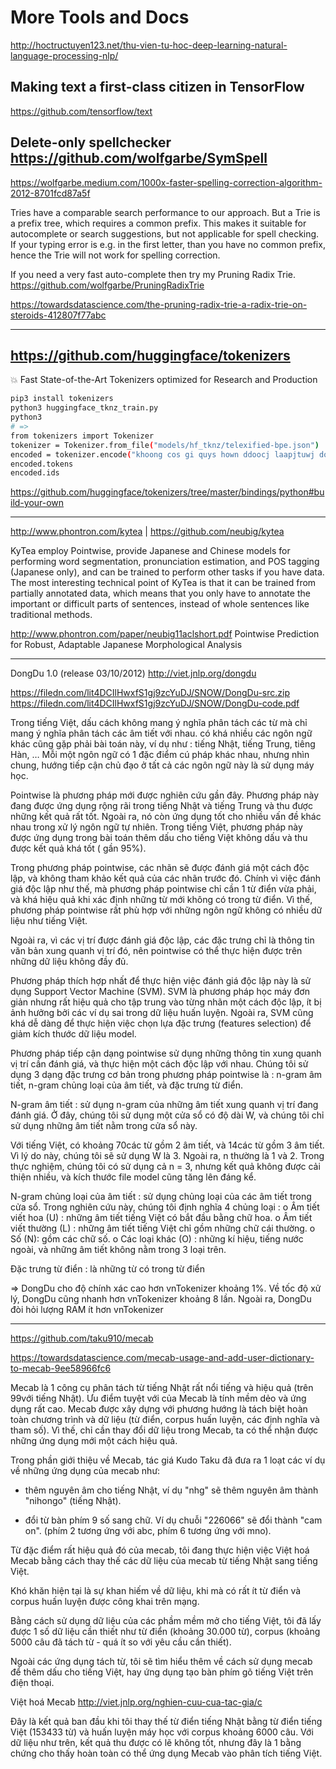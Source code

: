 # More Tools and Docs
http://hoctructuyen123.net/thu-vien-tu-hoc-deep-learning-natural-language-processing-nlp/


## Making text a first-class citizen in TensorFlow
https://github.com/tensorflow/text

## Delete-only spellchecker https://github.com/wolfgarbe/SymSpell
https://wolfgarbe.medium.com/1000x-faster-spelling-correction-algorithm-2012-8701fcd87a5f

Tries have a comparable search performance to our approach. But a Trie is a prefix tree, which requires a common prefix. This makes it suitable for autocomplete or search suggestions, but not applicable for spell checking. If your typing error is e.g. in the first letter, than you have no common prefix, hence the Trie will not work for spelling correction.

If you need a very fast auto-complete then try my Pruning Radix Trie.
https://github.com/wolfgarbe/PruningRadixTrie

https://towardsdatascience.com/the-pruning-radix-trie-a-radix-trie-on-steroids-412807f77abc

- - -

## https://github.com/huggingface/tokenizers
💥 Fast State-of-the-Art Tokenizers optimized for Research and Production
```sh
pip3 install tokenizers
python3 huggingface_tknz_train.py
python3
# =>
from tokenizers import Tokenizer
tokenizer = Tokenizer.from_file("models/hf_tknz/telexified-bpe.json")
encoded = tokenizer.encode("khoong cos gi quys hown ddoocj laapjtuwj do")
encoded.tokens
encoded.ids
```
https://github.com/huggingface/tokenizers/tree/master/bindings/python#build-your-own

- - - 

http://www.phontron.com/kytea | https://github.com/neubig/kytea

KyTea employ Pointwise, provide Japanese and Chinese models for performing word segmentation, pronunciation estimation, and POS tagging (Japanese only), and can be trained to perform other tasks if you have data. The most interesting technical point of KyTea is that it can be trained from partially annotated data, which means that you only have to annotate the important or difficult parts of sentences, instead of whole sentences like traditional methods.

http://www.phontron.com/paper/neubig11aclshort.pdf
Pointwise Prediction for Robust, Adaptable Japanese Morphological Analysis

- - -

DongDu 1.0 (release 03/10/2012)  http://viet.jnlp.org/dongdu

https://filedn.com/lit4DCIlHwxfS1gj9zcYuDJ/SNOW/DongDu-src.zip
https://filedn.com/lit4DCIlHwxfS1gj9zcYuDJ/SNOW/DongDu-code.pdf


Trong tiếng Việt, dấu cách không mang ý nghĩa phân tách các từ mà chỉ mang ý nghĩa phân tách các âm tiết với nhau. có khá nhiều các ngôn ngữ khác cũng gặp phải bài toán này, ví dụ như : tiếng Nhật, tiếng Trung, tiêng Hàn, … Mỗi một ngôn ngữ có 1 đặc điểm cú pháp khác nhau, nhưng nhìn chung, hướng tiếp cận chủ đạo ở tất cả các ngôn ngữ này là sử dụng máy học.

Pointwise là phương pháp mới được nghiên cứu gần đây. Phương pháp này đang được ứng dụng rộng rãi trong tiếng Nhật và tiếng Trung và thu được những kết quả rất tốt. Ngoài ra, nó còn ứng dụng tốt cho nhiều vấn đề khác nhau trong xử lý ngôn ngữ tự nhiên. Trong tiếng Việt, phương pháp này được ứng dụng trong bài toán thêm dấu cho tiếng Việt không dấu và thu được kết quả khá tốt ( gần 95%).

Trong phương pháp pointwise, các nhãn sẽ được đánh giá một cách độc lập, và không tham khảo kết quả của các nhãn trước đó. Chính vì việc đánh giá độc lập như thế, mà phương pháp pointwise chỉ cần 1 từ điển vừa phải, và khá hiệu quả khi xác định những từ mới không có trong từ điển. Vì thế, phương pháp pointwise rất phù hợp với những ngôn ngữ không có nhiều dữ liệu như tiếng Việt.

Ngoài ra, vì các vị trí được đánh giá độc lập, các đặc trưng chỉ là thông tin văn bản xung quanh vị trí đó, nên pointwise có thể thực hiện được trên những dữ liệu không đầy đủ.

Phương pháp thích hợp nhất để thực hiện việc đánh giá độc lập này là sử dụng Support Vector Machine (SVM). SVM là phương pháp học máy đơn giản nhưng rất hiệu quả cho tập trung vào từng nhãn một cách độc lập, ít bị ảnh hưởng bởi các ví dụ sai trong dữ liệu huấn luyện. Ngoài ra, SVM cũng khá dễ dàng để thực hiện việc chọn lựa đặc trưng (features selection) để giảm kích thước dữ liệu model.

Phương pháp tiếp cận dạng pointwise sử dụng những thông tin xung quanh vị trí cần đánh giá, và thực hiện một cách độc lập với nhau. Chúng tôi sử dụng 3 dạng đặc trưng cơ bản trong phương pháp pointwise là : n-gram âm tiết, n-gram chủng loại của âm tiết, và đặc trưng từ điển.

N-gram âm tiết : sử dụng n-gram của những âm tiết xung quanh vị trí đang đánh giá. Ở đây, chúng tôi sử dụng một cửa sổ có độ dài W, và chúng tôi chỉ sử dụng những âm tiết nằm trong cửa sổ này.

Với tiếng Việt, có khoảng 70các từ gồm 2 âm tiết, và 14các từ gồm 3 âm tiết. Vì lý do này, chúng tôi sẽ sử dụng W là 3. Ngoài ra, n thường là 1 và 2. Trong thực nghiệm, chúng tôi có sử dụng cả n = 3, nhưng kết quả không được cải thiện nhiều, và kích thước file model cũng tăng lên đáng kể.

N-gram chủng loại của âm tiết : sử dụng chủng loại của các âm tiết trong cửa sổ. Trong nghiên cứu này, chúng tôi định nghĩa 4 chủng loại :
   o Âm tiết viết hoa (U) : những âm tiết tiếng Việt có bắt đầu bằng chữ hoa.
   o Âm tiết viết thường (L) : những âm tiết tiếng Việt chỉ gồm những chữ cái thường.
   o Số (N): gồm các chữ số.
   o Các loại khác (O) : những kí hiệu, tiếng nước ngoài, và những âm tiết không nằm trong 3 loại trên.

Đặc trưng từ điển : là những từ có trong từ điển

=> DongDu cho độ chính xác cao hơn vnTokenizer khoảng 1%. Về tốc độ xử lý, DongDu cũng nhanh hơn vnTokenizer khoảng 8 lần. Ngoài ra, DongDu đòi hỏi lượng RAM ít hơn vnTokenizer


- - -


https://github.com/taku910/mecab

https://towardsdatascience.com/mecab-usage-and-add-user-dictionary-to-mecab-9ee58966fc6

Mecab là 1 công cụ phân tách từ tiếng Nhật rất nổi tiếng và hiệu quả (trên 99với tiếng Nhật). Ưu điểm tuyệt với của Mecab là tính mềm dẻo và ứng dụng rất cao. Mecab được xây dựng với  phương hướng là tách biệt hoàn toàn chương trình và dữ liệu (từ điển, corpus huấn luyện, các định nghĩa và tham số). Vì thế, chỉ cần thay đổi dữ liệu trong Mecab, ta có thể nhận được những ứng dụng mới một cách hiệu quả. 

Trong phần giới thiệu về Mecab, tác giá Kudo Taku đã đưa ra 1 loạt các ví dụ về những ứng dụng của mecab như: 

- thêm nguyên âm cho tiếng Nhật, ví dụ "nhg" sẽ thêm nguyên âm thành "nihongo" (tiếng Nhật). 

- đổi từ bàn phím 9 số sang chữ. Ví dụ chuỗi "226066" sẽ đổi thành "cam on". (phím 2 tương ứng với abc, phím 6 tương ứng với mno).


Từ đặc điểm rất hiệu quả đó của mecab, tôi đang thực hiện việc Việt hoá Mecab bằng cách thay thế các dữ liệu của mecab từ tiếng Nhật sang tiếng Việt. 

Khó khăn hiện tại là sự khan hiếm về dữ liệu, khi mà có rất ít từ điển và corpus huấn luyện được công khai trên mạng. 

Bằng cách sử dụng dữ liệu của các phầm mềm mở cho tiếng Việt, tôi đã lấy được 1 số dữ liệu cần thiết như từ điển (khoảng 30.000 từ), corpus (khoảng 5000 câu đã tách từ - quá ít so với yêu cầu cần thiết). 

Ngoài các ứng dụng tách từ, tôi sẽ tìm hiểu thêm về cách sử dụng mecab để thêm dấu cho tiếng Việt, hay ứng dụng tạo bàn phím gõ tiếng Việt trên điện thoại. 


Việt hoá Mecab http://viet.jnlp.org/nghien-cuu-cua-tac-gia/c

Đây là kết quả ban đầu khi tôi thay thế từ điển tiếng Nhật bằng từ điển tiếng Việt (153433 từ) và huấn luyện máy học với corpus khoảng 6000 câu. Với dữ liệu như trên, kết quả thu được có lẽ không tốt, nhưng đây là 1 bằng chứng cho thấy hoàn toàn có thể ứng dụng Mecab vào phân tích tiếng Việt.